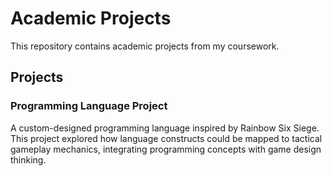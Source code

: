 # Academic Projects

This repository contains academic projects from my coursework.

## Projects

### Programming Language Project
A custom-designed programming language inspired by Rainbow Six Siege. This project explored how language constructs could be mapped to tactical gameplay mechanics, integrating programming concepts with game design thinking.

